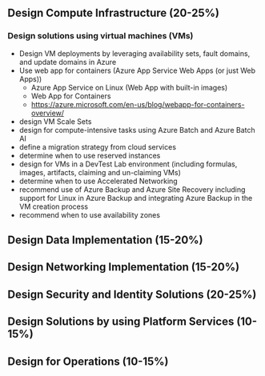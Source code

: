 ## Design Compute Infrastructure (20-25%)
### Design solutions using virtual machines (VMs)
- Design VM deployments by leveraging availability sets, fault domains, and update domains in Azure
- Use web app for containers (Azure App Service Web Apps (or just Web Apps))
  - Azure App Service on Linux (Web App with built-in images)
  - Web App for Containers
  - https://azure.microsoft.com/en-us/blog/webapp-for-containers-overview/
- design VM Scale Sets
- design for compute-intensive tasks using Azure Batch and Azure Batch AI
- define a migration strategy from cloud services
- determine when to use reserved instances
- design for VMs in a DevTest Lab environment (including formulas, images, artifacts, claiming and un-claiming VMs)
- determine when to use Accelerated Networking
- recommend use of Azure Backup and Azure Site Recovery including support for Linux in Azure Backup and integrating Azure Backup in the VM creation process
- recommend when to use availability zones


## Design Data Implementation (15-20%)
## Design Networking Implementation (15-20%)
## Design Security and Identity Solutions (20-25%)
## Design Solutions by using Platform Services (10-15%)
## Design for Operations (10-15%)
